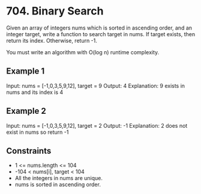 # 704. Binary Search

Given an array of integers nums which is sorted in ascending order, and an integer target, write a function to search target in nums. If target exists, then return its index. Otherwise, return -1.

You must write an algorithm with O(log n) runtime complexity.

## Example 1

Input: nums = [-1,0,3,5,9,12], target = 9
Output: 4
Explanation: 9 exists in nums and its index is 4

## Example 2

Input: nums = [-1,0,3,5,9,12], target = 2
Output: -1
Explanation: 2 does not exist in nums so return -1

## Constraints

- 1 <= nums.length <= 104
- -104 < nums[i], target < 104
- All the integers in nums are unique.
- nums is sorted in ascending order.
